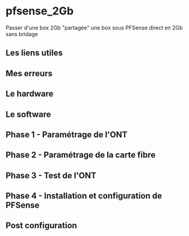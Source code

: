 # pfsense_2Gb
Passer d'une box 2Gb "partagée" une box sous PFSense direct en 2Gb sans bridage

## Les liens utiles

## Mes erreurs

## Le hardware

## Le software

## Phase 1 - Paramétrage de l'ONT

## Phase 2 - Paramétrage de la carte fibre

## Phase 3 - Test de l'ONT

## Phase 4 - Installation et configuration de PFSense
 
## Post configuration
